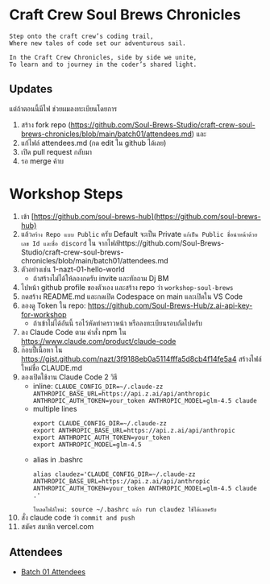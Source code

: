 # Craft Crew Soul Brews Chronicles

    Step onto the craft crew’s coding trail,
    Where new tales of code set our adventurous sail.
    
    In the Craft Crew Chronicles, side by side we unite,
    To learn and to journey in the coder’s shared light.

## Updates

แต่ถ้าตอนนี้มีไฟ  ช่วยผมลงทะเบียนโดยการ

1) สร้าง fork repo (https://github.com/Soul-Brews-Studio/craft-crew-soul-brews-chronicles/blob/main/batch01/attendees.md) และ 
2) แก้ไฟล์ attendees.md (กด edit ใน github ได้เลย)
3) เปิด pull request กลับมา
4) รอ merge ค้าบ

# Workshop Steps

1) เข้า [https://github.com/soul-brews-hub](https://github.com/soul-brews-hub)
2) แล้ว`สร้าง Repo แบบ Public` ครับ Default จะเป็น Private `แก้เป็น Public ชื่อนำหน้าด้วย เลข Id และชื่อ discord` ใน จากไฟล์https://github.com/Soul-Brews-Studio/craft-crew-soul-brews-chronicles/blob/main/batch01/attendees.md
3) ตัวอย่างเช่น 1-nazt-01-hello-world
    - ถ้าสร้างไม่ได้ให้ลองกดรับ invite และทักถาม Dj BM
4) ไปหน้า github profile ของตัวเอง และสร้าง repo ว่า `workshop-soul-brews`
5) กดสร้าง README.md และกดเปิด Codespace on main และเปิดใน VS Code
6) ลองดู Token ใน repo: https://github.com/Soul-Brews-Hub/z.ai-api-key-for-workshop
    - ถ้าเข้าไม่ได้อันนี้ รอไว้หัดทำคราวหน้า หรือลงทะเบียนรอบถัดไปครับ
7) ลง Claude Code ตาม คำสั่ง npm ใน https://www.claude.com/product/claude-code
8) ก๊อบปี้่เนื้อหา ใน https://gist.github.com/nazt/3f9188eb0a5114fffa5d8cb4f14fe5a4 สร้างไฟล์ใหม่ชื่อ CLAUDE.md
9) ลองเปิดใช้งาน Claude Code 2 วิธี
    - ​inline: `CLAUDE_CONFIG_DIR=~/.claude-zz ANTHROPIC_BASE_URL=https://api.z.ai/api/anthropic ANTHROPIC_AUTH_TOKEN=your_token ANTHROPIC_MODEL=glm-4.5 claude`
    - multiple lines
      ```
      export CLAUDE_CONFIG_DIR=~/.claude-zz
      export ANTHROPIC_BASE_URL=https://api.z.ai/api/anthropic
      export ANTHROPIC_AUTH_TOKEN=your_token
      export ANTHROPIC_MODEL=glm-4.5
      ```
    - alias in .bashrc
      ```
      alias claudez='CLAUDE_CONFIG_DIR=~/.claude-zz ANTHROPIC_BASE_URL=https://api.z.ai/api/anthropic ANTHROPIC_AUTH_TOKEN=your_token ANTHROPIC_MODEL=glm-4.5 claude .'
      ```
      ```โหลดไฟล์ใหม่: source ~/.bashrc แล้ว run claudez ใช้ได้เลยครับ```
11) สั่ง claude code ว่า `commit and push`
10) สมัคร สมาชิก vercel.com

## Attendees

- [Batch 01 Attendees](batch01/attendees.md)
